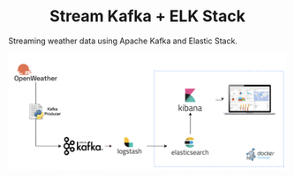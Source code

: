 <h1 align="center">
  Stream Kafka + ELK Stack
</h1>

Streaming weather data using Apache Kafka and Elastic Stack.

<p align="center">
  <img width="830" alt="Screen Shot 2021-11-11 at 17 46 57" src="https://github.com/felipedmnq/Stream-Kafka-ELK-Stack/blob/master/images/Screen%20Shot%202022-01-03%20at%2018.45.18.png?raw=true">
</p>
